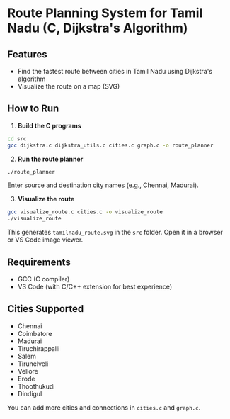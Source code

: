 # Route Planning System for Tamil Nadu (C, Dijkstra's Algorithm)

## Features

- Find the fastest route between cities in Tamil Nadu using Dijkstra's algorithm
- Visualize the route on a map (SVG)

## How to Run

1. **Build the C programs**

```bash
cd src
gcc dijkstra.c dijkstra_utils.c cities.c graph.c -o route_planner
```

2. **Run the route planner**

```bash
./route_planner
```

Enter source and destination city names (e.g., Chennai, Madurai).

3. **Visualize the route**

```bash
gcc visualize_route.c cities.c -o visualize_route
./visualize_route
```

This generates `tamilnadu_route.svg` in the `src` folder. Open it in a browser or VS Code image viewer.

## Requirements

- GCC (C compiler)
- VS Code (with C/C++ extension for best experience)

## Cities Supported

- Chennai
- Coimbatore
- Madurai
- Tiruchirappalli
- Salem
- Tirunelveli
- Vellore
- Erode
- Thoothukudi
- Dindigul

You can add more cities and connections in `cities.c` and `graph.c`.
